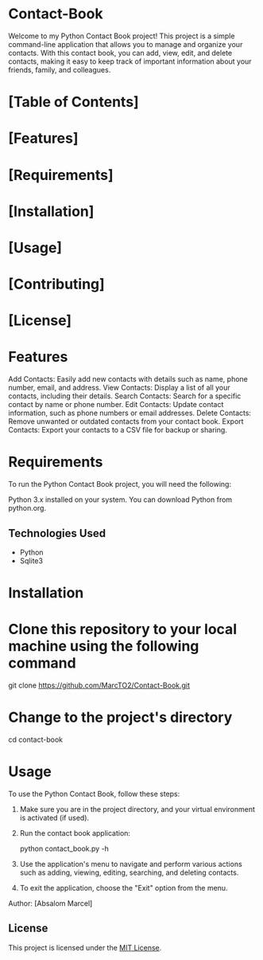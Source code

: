 # Contact-Book

Welcome to my Python Contact Book project! This project is a simple command-line application that allows you to manage and organize your contacts. With this contact book, you can add, view, edit, and delete contacts, making it easy to keep track of important information about your friends, family, and colleagues.

# [Table of Contents]
# [Features]
# [Requirements]
# [Installation]
# [Usage]
# [Contributing]
# [License]

# Features

Add Contacts: Easily add new contacts with details such as name, phone number, email, and address.
View Contacts: Display a list of all your contacts, including their details.
Search Contacts: Search for a specific contact by name or phone number.
Edit Contacts: Update contact information, such as phone numbers or email addresses.
Delete Contacts: Remove unwanted or outdated contacts from your contact book.
Export Contacts: Export your contacts to a CSV file for backup or sharing.

# Requirements
To run the Python Contact Book project, you will need the following:

Python 3.x installed on your system. You can download Python from python.org.

## Technologies Used
 - Python
 - Sqlite3


# Installation

# Clone this repository to your local machine using the following command

git clone https://github.com/MarcTO2/Contact-Book.git


# Change to the project's directory

cd contact-book

# Usage

To use the Python Contact Book, follow these steps:

1. Make sure you are in the project directory, and your virtual environment is activated (if used).

2. Run the contact book application:
   
   python contact_book.py -h

3. Use the application's menu to navigate and perform various actions such as adding, viewing, editing, searching, and deleting contacts.

4. To exit the application, choose the "Exit" option from the menu.



Author: [Absalom Marcel]

## License

This project is licensed under the [MIT License](LICENSE).


